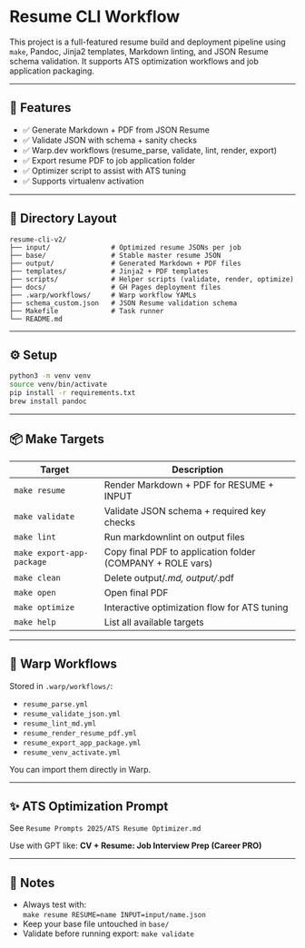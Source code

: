 # Resume CLI Workflow

This project is a full-featured resume build and deployment pipeline using `make`, Pandoc, Jinja2 templates, Markdown linting, and JSON Resume schema validation. It supports ATS optimization workflows and job application packaging.

---

## 🚀 Features

- ✅ Generate Markdown + PDF from JSON Resume
- ✅ Validate JSON with schema + sanity checks
- ✅ Warp.dev workflows (resume_parse, validate, lint, render, export)
- ✅ Export resume PDF to job application folder
- ✅ Optimizer script to assist with ATS tuning
- ✅ Supports virtualenv activation

---

## 📁 Directory Layout

```
resume-cli-v2/
├── input/               # Optimized resume JSONs per job
├── base/                # Stable master resume JSON
├── output/              # Generated Markdown + PDF files
├── templates/           # Jinja2 + PDF templates
├── scripts/             # Helper scripts (validate, render, optimize)
├── docs/                # GH Pages deployment files
├── .warp/workflows/     # Warp workflow YAMLs
├── schema_custom.json   # JSON Resume validation schema
├── Makefile             # Task runner
└── README.md
```

---

## ⚙️ Setup

```bash
python3 -m venv venv
source venv/bin/activate
pip install -r requirements.txt
brew install pandoc
```

---

## 📦 Make Targets

| Target | Description |
| --- | --- |
| `make resume` | Render Markdown + PDF for RESUME + INPUT |
| `make validate` | Validate JSON schema + required key checks |
| `make lint` | Run markdownlint on output files |
| `make export-app-package` | Copy final PDF to application folder (COMPANY + ROLE vars) |
| `make clean` | Delete output/*.md, output/*.pdf |
| `make open` | Open final PDF |
| `make optimize` | Interactive optimization flow for ATS tuning |
| `make help` | List all available targets |

---

## 🧠 Warp Workflows

Stored in `.warp/workflows/`:

- `resume_parse.yml`
- `resume_validate_json.yml`
- `resume_lint_md.yml`
- `resume_render_resume_pdf.yml`
- `resume_export_app_package.yml`
- `resume_venv_activate.yml`

You can import them directly in Warp.

---

## ✨ ATS Optimization Prompt

See `Resume Prompts 2025/ATS Resume Optimizer.md`

Use with GPT like: **CV + Resume: Job Interview Prep (Career PRO)**

---

## 📝 Notes

- Always test with:  
  `make resume RESUME=name INPUT=input/name.json`
- Keep your base file untouched in `base/`
- Validate before running export: `make validate`